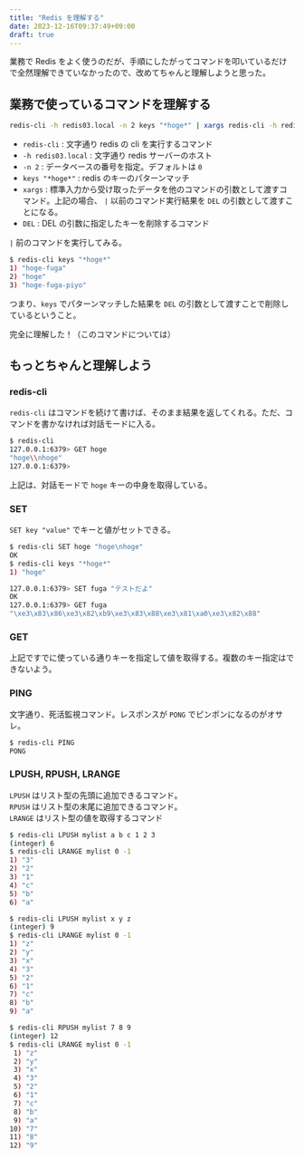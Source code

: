 ```yaml
---
title: "Redis を理解する"
date: 2023-12-16T09:37:49+09:00
draft: true
---
```


業務で Redis をよく使うのだが、手順にしたがってコマンドを叩いているだけで全然理解できていなかったので、改めてちゃんと理解しようと思った。

## 業務で使っているコマンドを理解する

```sh
redis-cli -h redis03.local -n 2 keys "*hoge*" | xargs redis-cli -h redis03.local -n 2 DEL
```

- `redis-cli` : 文字通り redis の cli を実行するコマンド
- `-h redis03.local` : 文字通り redis サーバーのホスト
- `-n 2` : データベースの番号を指定。デフォルトは `0`
- `keys "*hoge*"` : redis のキーのパターンマッチ
- `xargs` : 標準入力から受け取ったデータを他のコマンドの引数として渡すコマンド。上記の場合、 `|` 以前のコマンド実行結果を `DEL` の引数として渡すことになる。
- `DEL` : DEL の引数に指定したキーを削除するコマンド

`|` 前のコマンドを実行してみる。

```sh
$ redis-cli keys "*hoge*"
1) "hoge-fuga"
2) "hoge"
3) "hoge-fuga-piyo"
```

つまり、`keys` でパターンマッチした結果を `DEL` の引数として渡すことで削除しているということ。

完全に理解した！（このコマンドについては）

## もっとちゃんと理解しよう

### redis-cli
`redis-cli` はコマンドを続けて書けば、そのまま結果を返してくれる。ただ、コマンドを書かなければ対話モードに入る。

```sh
$ redis-cli
127.0.0.1:6379> GET hoge
"hoge\\nhoge"
127.0.0.1:6379>
```

上記は、対話モードで `hoge` キーの中身を取得している。

### SET
`SET key "value"` でキーと値がセットできる。

```sh
$ redis-cli SET hoge "hoge\nhoge"
OK
$ redis-cli keys "*hoge*"
1) "hoge"
```

```sh
127.0.0.1:6379> SET fuga "テストだよ"
OK
127.0.0.1:6379> GET fuga
"\xe3\x83\x86\xe3\x82\xb9\xe3\x83\x88\xe3\x81\xa0\xe3\x82\x88"
```

### GET
上記ですでに使っている通りキーを指定して値を取得する。複数のキー指定はできないよう。

### PING
文字通り、死活監視コマンド。レスポンスが `PONG` でピンポンになるのがオサレ。

```sh
$ redis-cli PING
PONG
```

### LPUSH, RPUSH, LRANGE
`LPUSH` はリスト型の先頭に追加できるコマンド。  
`RPUSH` はリスト型の末尾に追加できるコマンド。  
`LRANGE` はリスト型の値を取得するコマンド

```sh
$ redis-cli LPUSH mylist a b c 1 2 3
(integer) 6
$ redis-cli LRANGE mylist 0 -1
1) "3"
2) "2"
3) "1"
4) "c"
5) "b"
6) "a"

$ redis-cli LPUSH mylist x y z
(integer) 9
$ redis-cli LRANGE mylist 0 -1
1) "z"
2) "y"
3) "x"
4) "3"
5) "2"
6) "1"
7) "c"
8) "b"
9) "a"

$ redis-cli RPUSH mylist 7 8 9
(integer) 12
$ redis-cli LRANGE mylist 0 -1
 1) "z"
 2) "y"
 3) "x"
 4) "3"
 5) "2"
 6) "1"
 7) "c"
 8) "b"
 9) "a"
10) "7"
11) "8"
12) "9"
